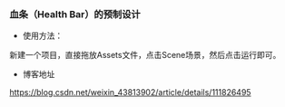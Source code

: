 ### 血条（Health Bar）的预制设计

* 使用方法：

新建一个项目，直接拖放Assets文件，点击Scene场景，然后点击运行即可。

* 博客地址

https://blog.csdn.net/weixin_43813902/article/details/111826495
